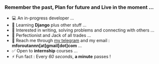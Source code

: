 ### Remember the past, Plan for future and Live in the moment ...

- 💻 An in-progress developer ...
- 🌱 Learning **Django** plus other stuff ...
- 📝 Interested in writing, solving problems and connecting with others ...
- 🗻 Perfectionist and Jack of all trades ...
- 💬 Reach me through [my telegram](https://t.me/mforoutann) and my email : **mforoutannn[at]gmail[dot]com** ...
- ✅ Open to **internship** courses ...
- ⚡ Fun fact : Every _60 seconds_, __a minute__ passes !
